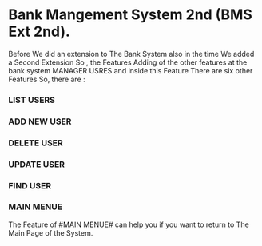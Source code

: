 # Bank Mangement System 2nd (BMS Ext 2nd).
Before We did an extension to The Bank System also in the time We added a Second Extension So , the Features Adding of the other features at the bank system MANAGER USRES and inside this Feature There are six other Features So, there are :

### LIST USERS 
### ADD NEW USER
### DELETE USER
### UPDATE USER 
### FIND USER
### MAIN MENUE
The Feature of #MAIN MENUE# can help you if you want to return to The Main Page of the System. 

